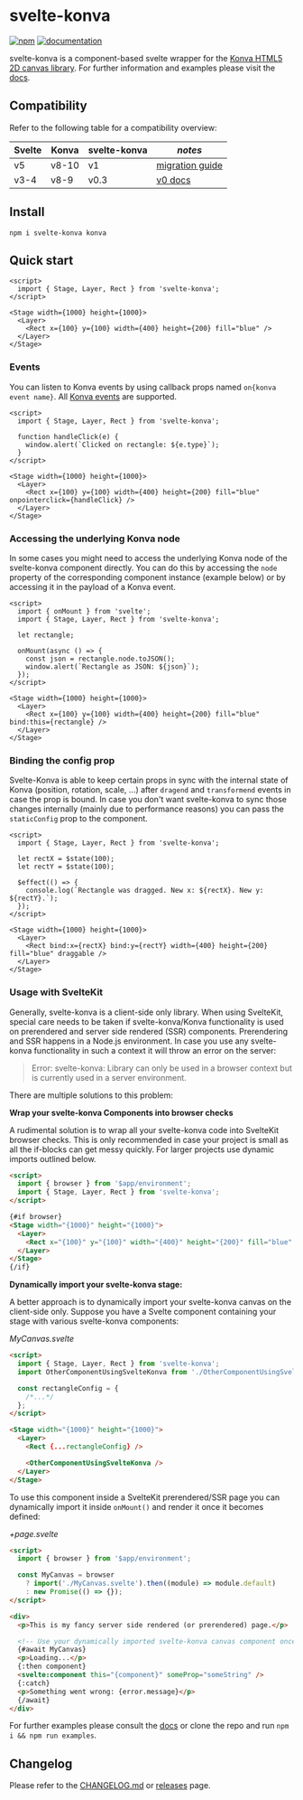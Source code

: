 # svelte-konva

[![npm](https://img.shields.io/npm/v/svelte-konva?style=flat-square)](https://www.npmjs.com/package/svelte-konva)
[![documentation](https://img.shields.io/badge/docs-svelte--konva-success?style=flat-square)](https://konvajs.org/docs/svelte)

svelte-konva is a component-based svelte wrapper for the [Konva HTML5 2D canvas library](https://github.com/konvajs/konva). For further information and examples please visit the [docs](https://konvajs.org/docs/svelte).

## Compatibility

Refer to the following table for a compatibility overview:

| Svelte | Konva | svelte-konva | _notes_                                                |
| ------ | ----- | ------------ | ------------------------------------------------------ |
| v5     | v8-10 | v1           | [migration guide](./docs/svelte-konva-v1-migration.md) |
| v3-4   | v8-9  | v0.3         | [v0 docs](./docs/svelte-konva-v0-guide.md)             |

## Install

```npm
npm i svelte-konva konva
```

## Quick start

```svelte
<script>
  import { Stage, Layer, Rect } from 'svelte-konva';
</script>

<Stage width={1000} height={1000}>
  <Layer>
    <Rect x={100} y={100} width={400} height={200} fill="blue" />
  </Layer>
</Stage>
```

### Events

You can listen to Konva events by using callback props named `on{konva event name}`. All [Konva events](https://konvajs.org/docs/events/Binding_Events.html) are supported.

```svelte
<script>
  import { Stage, Layer, Rect } from 'svelte-konva';

  function handleClick(e) {
    window.alert(`Clicked on rectangle: ${e.type}`);
  }
</script>

<Stage width={1000} height={1000}>
  <Layer>
    <Rect x={100} y={100} width={400} height={200} fill="blue" onpointerclick={handleClick} />
  </Layer>
</Stage>
```

### Accessing the underlying Konva node

In some cases you might need to access the underlying Konva node of the svelte-konva component directly. You can do this by accessing the `node` property of the corresponding component instance (example below) or by accessing it in the payload of a Konva event.

```svelte
<script>
  import { onMount } from 'svelte';
  import { Stage, Layer, Rect } from 'svelte-konva';

  let rectangle;

  onMount(async () => {
    const json = rectangle.node.toJSON();
    window.alert(`Rectangle as JSON: ${json}`);
  });
</script>

<Stage width={1000} height={1000}>
  <Layer>
    <Rect x={100} y={100} width={400} height={200} fill="blue" bind:this={rectangle} />
  </Layer>
</Stage>
```

### Binding the config prop

Svelte-Konva is able to keep certain props in sync with the internal state of Konva (position, rotation, scale, ...) after `dragend` and `transformend` events in case the prop is bound. In case you don't want svelte-konva to sync those changes internally (mainly due to performance reasons) you can pass the `staticConfig` prop to the component.

```svelte
<script>
  import { Stage, Layer, Rect } from 'svelte-konva';

  let rectX = $state(100);
  let rectY = $state(100);

  $effect(() => {
    console.log(`Rectangle was dragged. New x: ${rectX}. New y: ${rectY}.`);
  });
</script>

<Stage width={1000} height={1000}>
  <Layer>
    <Rect bind:x={rectX} bind:y={rectY} width={400} height={200} fill="blue" draggable />
  </Layer>
</Stage>
```

### Usage with SvelteKit

Generally, svelte-konva is a client-side only library. When using SvelteKit, special care needs to be taken if svelte-konva/Konva functionality is used on prerendered and server side rendered (SSR) components. Prerendering and SSR happens in a Node.js environment. In case you use any svelte-konva functionality in such a context it will throw an error on the server:

> Error: svelte-konva: Library can only be used in a browser context but is currently used in a server environment.

There are multiple solutions to this problem:

**Wrap your svelte-konva Components into browser checks**

A rudimental solution is to wrap all your svelte-konva code into SvelteKit browser checks. This is only recommended in case your project is small as all the if-blocks can get messy quickly. For larger projects use dynamic imports outlined below.

```html
<script>
  import { browser } from '$app/environment';
  import { Stage, Layer, Rect } from 'svelte-konva';
</script>

{#if browser}
<Stage width="{1000}" height="{1000}">
  <Layer>
    <Rect x="{100}" y="{100}" width="{400}" height="{200}" fill="blue" />
  </Layer>
</Stage>
{/if}
```

**Dynamically import your svelte-konva stage:**

A better approach is to dynamically import your svelte-konva canvas on the client-side only. Suppose you have a Svelte component containing your stage with various svelte-konva components:

_MyCanvas.svelte_

```html
<script>
  import { Stage, Layer, Rect } from 'svelte-konva';
  import OtherComponentUsingSvelteKonva from './OtherComponentUsingSvelteKonva.svelte';

  const rectangleConfig = {
    /*...*/
  };
</script>

<Stage width="{1000}" height="{1000}">
  <Layer>
    <Rect {...rectangleConfig} />

    <OtherComponentUsingSvelteKonva />
  </Layer>
</Stage>
```

To use this component inside a SvelteKit prerendered/SSR page you can dynamically import it inside `onMount()` and render it once it becomes defined:

_+page.svelte_

```html
<script>
  import { browser } from '$app/environment';

  const MyCanvas = browser
    ? import('./MyCanvas.svelte').then((module) => module.default)
    : new Promise(() => {});
</script>

<div>
  <p>This is my fancy server side rendered (or prerendered) page.</p>

  <!-- Use your dynamically imported svelte-konva canvas component once it becomes defined, you can pass any component props as usual -->
  {#await MyCanvas}
  <p>Loading...</p>
  {:then component}
  <svelte:component this="{component}" someProp="someString" />
  {:catch}
  <p>Something went wrong: {error.message}</p>
  {/await}
</div>
```

For further examples please consult the [docs](https://konvajs.org/docs/svelte) or clone the repo and run `npm i && npm run examples`.

## Changelog

Please refer to the [CHANGELOG.md](https://github.com/konvajs/svelte-konva/blob/master/CHANGELOG.md) or [releases](https://github.com/konvajs/svelte-konva/releases) page.
